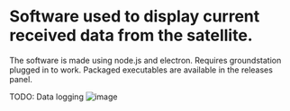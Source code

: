 # Software used to display current received data from the satellite.
The software is made using node.js and electron.
Requires groundstation plugged in to work.
Packaged executables are available in the releases panel.

TODO: Data logging
![image](https://i.imgur.com/18z6Lkb.png)
